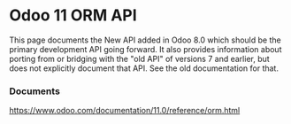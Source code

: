 # Odoo 11 ORM API

This page documents the New API added in Odoo 8.0 which should be the
primary development API going forward. It also provides information about
porting from or bridging with the "old API" of versions 7 and earlier, but
does not explicitly document that API. See the old documentation for that.

### Documents
https://www.odoo.com/documentation/11.0/reference/orm.html
